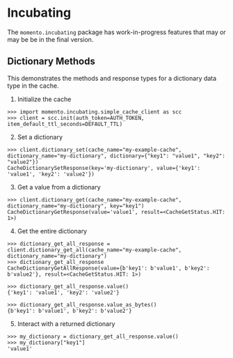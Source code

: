 # Incubating
The `momento.incubating` package has work-in-progress features that may or may be be in the final version.

## Dictionary Methods

This demonstrates the methods and response types for a dictionary data type in the cache.

1. Initialize the cache
```
>>> import momento.incubating.simple_cache_client as scc
>>> client = scc.init(auth_token=AUTH_TOKEN, item_default_ttl_seconds=DEFAULT_TTL)
```

2. Set a dictionary
```
>>> client.dictionary_set(cache_name="my-example-cache", dictionary_name="my-dictionary", dictionary={"key1": "value1", "key2": "value2"})
CacheDictionarySetResponse(key='my-dictionary', value={'key1': 'value1', 'key2': 'value2'})
```

3. Get a value from a dictionary
```
>>> client.dictionary_get(cache_name="my-example-cache", dictionary_name="my-dictionary", key="key1")
CacheDictionaryGetResponse(value='value1', result=<CacheGetStatus.HIT: 1>)
```

4. Get the entire dictionary
```
>>> dictionary_get_all_response = client.dictionary_get_all(cache_name="my-example-cache", dictionary_name="my-dictionary")
>>> dictionary_get_all_response
CacheDictionaryGetAllResponse(value={b'key1': b'value1', b'key2': b'value2'}, result=<CacheGetStatus.HIT: 1>)

>>> dictionary_get_all_response.value()
{'key1': 'value1', 'key2': 'value2'}

>>> dictionary_get_all_response.value_as_bytes()
{b'key1': b'value1', b'key2': b'value2'}
```

5. Interact with a returned dictionary
```
>>> my_dictionary = dictionary_get_all_response.value()
>>> my_dictionary["key1"]
'value1'
```
